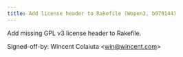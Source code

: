 ```yaml
---
title: Add license header to Rakefile (Wopen3, b979144)
---
```


Add missing GPL v3 license header to Rakefile.

Signed-off-by: Wincent Colaiuta &lt;win@wincent.com&gt;
